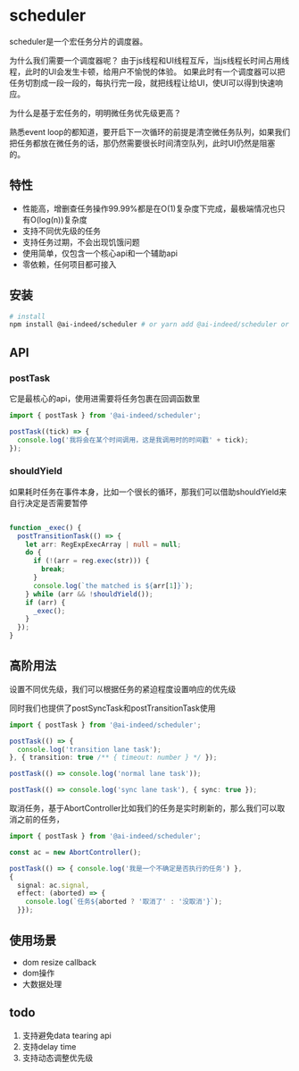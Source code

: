 # scheduler

scheduler是一个宏任务分片的调度器。

为什么我们需要一个调度器呢？
由于js线程和UI线程互斥，当js线程长时间占用线程，此时的UI会发生卡顿，给用户不愉悦的体验。
如果此时有一个调度器可以把任务切割成一段一段的，每执行完一段，就把线程让给UI，使UI可以得到快速响应。

为什么是基于宏任务的，明明微任务优先级更高？

熟悉event loop的都知道，要开启下一次循环的前提是清空微任务队列，如果我们把任务都放在微任务的话，那仍然需要很长时间清空队列，此时UI仍然是阻塞的。

## 特性

- 性能高，增删查任务操作99.99%都是在O(1)复杂度下完成，最极端情况也只有O(log(n))复杂度
- 支持不同优先级的任务
- 支持任务过期，不会出现饥饿问题
- 使用简单，仅包含一个核心api和一个辅助api
- 零依赖，任何项目都可接入

## 安装

```bash
# install
npm install @ai-indeed/scheduler # or yarn add @ai-indeed/scheduler or pnpm add @ai-indeed/scheduler
```

## API

### postTask

它是最核心的api，使用进需要将任务包裹在回调函数里

```typescript
import { postTask } from '@ai-indeed/scheduler';

postTask((tick) => {
  console.log('我将会在某个时间调用，这是我调用时的时间戳' + tick);
});
```

### shouldYield

如果耗时任务在事件本身，比如一个很长的循环，那我们可以借助shouldYield来自行决定是否需要暂停

```typescript

function _exec() {
  postTransitionTask(() => {
    let arr: RegExpExecArray | null = null;
    do {
      if (!(arr = reg.exec(str))) {
        break;
      }
      console.log(`the matched is ${arr[1]}`);
    } while (arr && !shouldYield());
    if (arr) {
      _exec();
    }
  });
}
```

## 高阶用法

设置不同优先级，我们可以根据任务的紧迫程度设置响应的优先级

同时我们也提供了postSyncTask和postTransitionTask使用

```typescript
import { postTask } from '@ai-indeed/scheduler';

postTask(() => {
  console.log('transition lane task');
}, { transition: true /** { timeout: number } */ });

postTask(() => console.log('normal lane task'));

postTask(() => console.log('sync lane task'), { sync: true });
```

取消任务，基于AbortController比如我们的任务是实时刷新的，那么我们可以取消之前的任务，

```typescript
import { postTask } from '@ai-indeed/scheduler';

const ac = new AbortController();

postTask(() => { console.log('我是一个不确定是否执行的任务') }, 
{ 
  signal: ac.signal, 
  effect: (aborted) => {
    console.log(`任务${aborted ? '取消了' : '没取消'}`);
  }});

```

## 使用场景

- dom resize callback
- dom操作
- 大数据处理

## todo

1. 支持避免data tearing api
2. 支持delay time
3. 支持动态调整优先级
